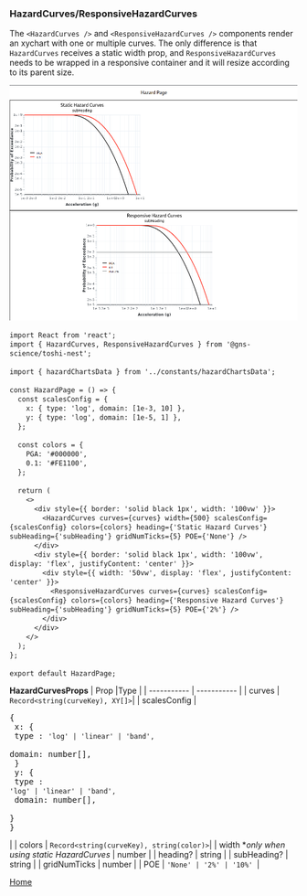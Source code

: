 ### HazardCurves/ResponsiveHazardCurves

The `<HazardCurves />` and `<ResponsiveHazardCurves />` components render an xychart with one or multiple curves. The only difference is that `HazardCurves` receives a static width prop, and `ResponsiveHazardCurves` needs to be wrapped in a responsive container and it will resize according to its parent size.

![Hazard Curves Demo](../images/HazardCurvesDemo.png)

```
import React from 'react';
import { HazardCurves, ResponsiveHazardCurves } from '@gns-science/toshi-nest';

import { hazardChartsData } from '../constants/hazardChartsData';

const HazardPage = () => {
  const scalesConfig = {
    x: { type: 'log', domain: [1e-3, 10] },
    y: { type: 'log', domain: [1e-5, 1] },
  };

  const colors = {
    PGA: '#000000',
    0.1: '#FE1100',
  };

  return (
    <>
      <div style={{ border: 'solid black 1px', width: '100vw' }}>
        <HazardCurves curves={curves} width={500} scalesConfig={scalesConfig} colors={colors} heading={'Static Hazard Curves'} subHeading={'subHeading'} gridNumTicks={5} POE={'None'} />
      </div>
      <div style={{ border: 'solid black 1px', width: '100vw', display: 'flex', justifyContent: 'center' }}>
        <div style={{ width: '50vw', display: 'flex', justifyContent: 'center' }}>
          <ResponsiveHazardCurves curves={curves} scalesConfig={scalesConfig} colors={colors} heading={'Responsive Hazard Curves'} subHeading={'subHeading'} gridNumTicks={5} POE={'2%'} />
        </div>
      </div>
    </>
  );
};

export default HazardPage;
```

**HazardCurvesProps**
| Prop |Type |
| ----------- | ----------- |
| curves | `Record<string(curveKey), XY[]>`|
| scalesConfig | <pre>{<br> x: {<br> type : `'log' | 'linear' | 'band',`<br> domain: number[],<br> }<br > y: {<br> type : `'log' | 'linear' | 'band',`<br> domain: number[],<br> }<br >} </pre>|
| colors | `Record<string(curveKey), string(color)>`|
| width \*_only when using static HazardCurves_ | number |
| heading? | string |
| subHeading? | string |
| gridNumTicks | number |
| POE | `'None' | '2%' | '10%' `|

[Home](../../README.md)
